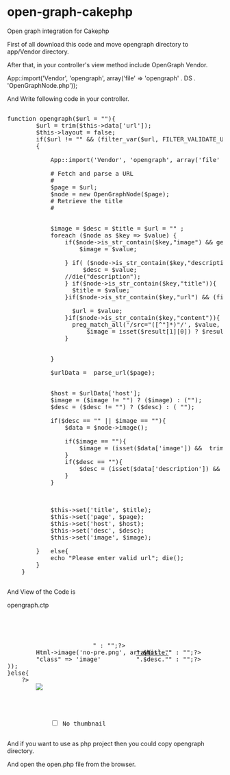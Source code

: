 open-graph-cakephp
==================

Open graph integration for Cakephp 

First of all download this code and move opengraph directory to app/Vendor directory.

After that, in your controller's view method include OpenGraph Vendor.

App::import('Vendor', 'opengraph', array('file' => 'opengraph' . DS . 'OpenGraphNode.php'));

And Write following code in your controller.

<pre>

function opengraph($url = ""){
    	$url = trim($this->data['url']);
    	$this->layout = false; 
    	if($url != "" && (filter_var($url, FILTER_VALIDATE_URL)))
    	{
    		
	    	App::import('Vendor', 'opengraph', array('file' => 'opengraph' . DS . 'OpenGraphNode.php'));
	    	    	 
			# Fetch and parse a URL
			#
			$page = $url;
			$node = new OpenGraphNode($page); 
			# Retrieve the title
			#  
			
		
			$image = $desc = $title = $url = "" ;
			foreach ($node as $key => $value) {
				if($node->is_str_contain($key,"image") && getimagesize($value)) {
					$image = $value; 
					 
				} if( ($node->is_str_contain($key,"description"))){
					 $desc = $value;
				//die("description");
				} if($node->is_str_contain($key,"title")){
				  $title = $value;	
				}if($node->is_str_contain($key,"url") && (filter_var($value, FILTER_VALIDATE_URL))){ 
				  	
				  $url = $value;	
				}if($node->is_str_contain($key,"content")){ 
				  preg_match_all('/src="([^"]*)"/', $value, $result);
			      	  $image = isset($result[1][0]) ? $result[1][0] : ("");	
				}
				
			
			}
		
			$urlData =  parse_url($page);
		
			
			$host = $urlData['host'];
			$image = ($image != "") ? ($image) : ("");
			$desc = ($desc != "") ? ($desc) : ( "");
			
			if($desc == "" || $image == ""){
				$data = $node->image();
				 
				if($image == ""){
				    $image = (isset($data['image']) &&  trim($data['image']) != "" ) ? $data['image'] :  ( isset($data['icon']) && trim($data['icon']) != "" ? $data['icon'] :  "no-pre.png" ) ;	
				}
				if($desc == ""){
					$desc = (isset($data['description']) && trim($data['description']) != "" )? $data['description'] : "";
				}
			}
			 
			
			
			$this->set('title', $title);
			$this->set('page', $page);
			$this->set('host', $host);
			$this->set('desc', $desc);
			$this->set('image', $image);
			 
    	}   else{
    	    echo "Please enter valid url"; die();
    	}	
    }

</pre>

And View of the Code is 

opengraph.ctp

<pre>
<div style="width:400px;bgcolor:#123423;">
	<span style="width:100%;">
		<span style="width:50%;float:left;" >
	
	
		<?php
if($image == 'no-pre.png'){
		echo $this->Html->image('no-pre.png', array(
    	"class" => 'image'
));
}else{
	?>
		<img src="<?php echo $image;?>"class="image"/>
	<?php 
}
		
	
		?>
		    
		</span>
		<span style="width:50%;float:right;"> 
			<?php echo  (isset($title) && trim($title) != "") ?  "<div class=\"title\">".$title."</div>" : "";?>
			<?php echo  (isset($page) && trim($page) != "") ?  "<div class=\"url\"><a href='".$page."' title='".$title."'>".$host."</a></div>" : "";?>
			<?php echo  (isset($desc) && trim($desc) != "") ?  "<div class=\"description\">".$desc."</div>" : "";?>
			<span style="width:100%;float:right;"> 
			<input type="checkbox" name="no-thumbnail" class="no-thumbnail" /> No thumbnail
			</span>
		</span>
	</span>
</div>
</pre>


And if you want to use as php project then you could copy opengraph directory.

And open the open.php file from the browser.
